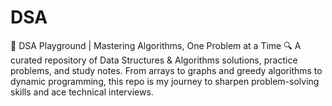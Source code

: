 # DSA
🚀 DSA Playground | Mastering Algorithms, One Problem at a Time  🔍 A curated repository of Data Structures &amp; Algorithms solutions, practice problems, and study notes. From arrays to graphs and greedy algorithms to dynamic programming, this repo is my journey to sharpen problem-solving skills and ace technical interviews.  
